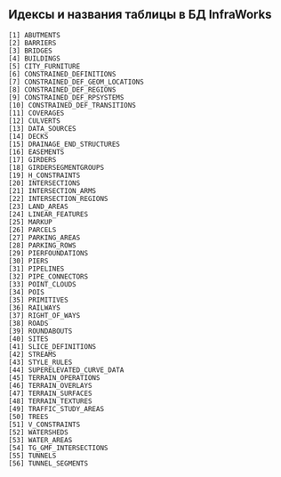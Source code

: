## Идексы и названия таблицы в БД InfraWorks

	[1] ABUTMENTS
	[2] BARRIERS
	[3] BRIDGES
	[4] BUILDINGS
	[5] CITY_FURNITURE
	[6] CONSTRAINED_DEFINITIONS
	[7] CONSTRAINED_DEF_GEOM_LOCATIONS
	[8] CONSTRAINED_DEF_REGIONS
	[9] CONSTRAINED_DEF_RPSYSTEMS
	[10] CONSTRAINED_DEF_TRANSITIONS
	[11] COVERAGES
	[12] CULVERTS
	[13] DATA_SOURCES
	[14] DECKS
	[15] DRAINAGE_END_STRUCTURES
	[16] EASEMENTS
	[17] GIRDERS
	[18] GIRDERSEGMENTGROUPS
	[19] H_CONSTRAINTS
	[20] INTERSECTIONS
	[21] INTERSECTION_ARMS
	[22] INTERSECTION_REGIONS
	[23] LAND_AREAS
	[24] LINEAR_FEATURES
	[25] MARKUP
	[26] PARCELS
	[27] PARKING_AREAS
	[28] PARKING_ROWS
	[29] PIERFOUNDATIONS
	[30] PIERS
	[31] PIPELINES
	[32] PIPE_CONNECTORS
	[33] POINT_CLOUDS
	[34] POIS
	[35] PRIMITIVES
	[36] RAILWAYS
	[37] RIGHT_OF_WAYS
	[38] ROADS
	[39] ROUNDABOUTS
	[40] SITES
	[41] SLICE_DEFINITIONS
	[42] STREAMS
	[43] STYLE_RULES
	[44] SUPERELEVATED_CURVE_DATA
	[45] TERRAIN_OPERATIONS
	[46] TERRAIN_OVERLAYS
	[47] TERRAIN_SURFACES
	[48] TERRAIN_TEXTURES
	[49] TRAFFIC_STUDY_AREAS
	[50] TREES
	[51] V_CONSTRAINTS
	[52] WATERSHEDS
	[53] WATER_AREAS
	[54] TG_GMF_INTERSECTIONS
	[55] TUNNELS
	[56] TUNNEL_SEGMENTS
